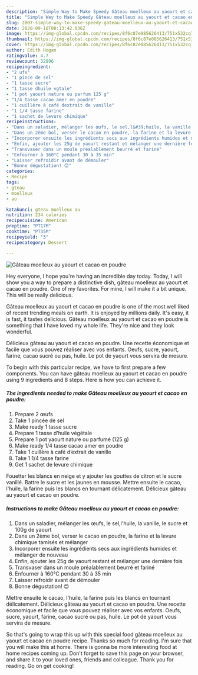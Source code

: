 ```yaml
---
description: "Simple Way to Make Speedy Gâteau moelleux au yaourt et cacao en poudre"
title: "Simple Way to Make Speedy Gâteau moelleux au yaourt et cacao en poudre"
slug: 2007-simple-way-to-make-speedy-gateau-moelleux-au-yaourt-et-cacao-en-poudre
date: 2020-09-18T08:13:42.036Z
image: https://img-global.cpcdn.com/recipes/8f6c87e085626413/751x532cq70/gateau-moelleux-au-yaourt-et-cacao-en-poudre-photo-principale-de-la-recette.jpg
thumbnail: https://img-global.cpcdn.com/recipes/8f6c87e085626413/751x532cq70/gateau-moelleux-au-yaourt-et-cacao-en-poudre-photo-principale-de-la-recette.jpg
cover: https://img-global.cpcdn.com/recipes/8f6c87e085626413/751x532cq70/gateau-moelleux-au-yaourt-et-cacao-en-poudre-photo-principale-de-la-recette.jpg
author: Edith Hogan
ratingvalue: 4.7
reviewcount: 32896
recipeingredient:
- "2 ufs"
- "1 pince de sel"
- "1 tasse sucre"
- "1 tasse dhuile vgtale"
- "1 pot yaourt nature ou parfum 125 g"
- "1/4 tasse cacao amer en poudre"
- "1 cuillère à café dextrait de vanille"
- "1 1/4 tasse farine"
- "1 sachet de levure chimique"
recipeinstructions:
- "Dans un saladier, mélanger les œufs, le sel,l&#39;huile, la vanille, le sucre et 100g de yaourt"
- "Dans un 2ème bol, verser le cacao en poudre, la farine et la levure chimique tamisés et mélanger"
- "Incorporer ensuite les ingrédients secs aux ingrédients humides et mélanger de nouveau"
- "Enfin, ajouter les 25g de yaourt restant et mélanger une dernière fois"
- "Transvaser dans un moule préalablement beurré et fariné"
- "Enfourner à 160°C pendant 30 à 35 min"
- "Laisser refroidir avant de démouler"
- "Bonne dégustation! 😍"
categories:
- Recipe
tags:
- gteau
- moelleux
- au

katakunci: gteau moelleux au 
nutrition: 234 calories
recipecuisine: American
preptime: "PT17M"
cooktime: "PT35M"
recipeyield: "3"
recipecategory: Dessert

---
```



![Gâteau moelleux au yaourt et cacao en poudre](https://img-global.cpcdn.com/recipes/8f6c87e085626413/751x532cq70/gateau-moelleux-au-yaourt-et-cacao-en-poudre-photo-principale-de-la-recette.jpg)

Hey everyone, I hope you're having an incredible day today. Today, I will show you a way to prepare a distinctive dish, gâteau moelleux au yaourt et cacao en poudre. One of my favorites. For mine, I will make it a bit unique. This will be really delicious.

Gâteau moelleux au yaourt et cacao en poudre is one of the most well liked of recent trending meals on earth. It is enjoyed by millions daily. It's easy, it is fast, it tastes delicious. Gâteau moelleux au yaourt et cacao en poudre is something that I have loved my whole life. They're nice and they look wonderful.

Délicieux gâteau au yaourt et cacao en poudre. Une recette économique et facile que vous pouvez réaliser avec vos enfants. Oeufs, sucre, yaourt, farine, cacao sucré ou pas, huile. Le pot de yaourt vous servira de mesure.


To begin with this particular recipe, we have to first prepare a few components. You can have gâteau moelleux au yaourt et cacao en poudre using 9 ingredients and 8 steps. Here is how you can achieve it.

<!--inarticleads1-->

##### The ingredients needed to make Gâteau moelleux au yaourt et cacao en poudre:

1. Prepare 2 œufs
1. Take 1 pincée de sel
1. Make ready 1 tasse sucre
1. Prepare 1 tasse d’huile végétale
1. Prepare 1 pot yaourt nature ou parfumé (125 g)
1. Make ready 1/4 tasse cacao amer en poudre
1. Take 1 cuillère à café d’extrait de vanille
1. Take 1 1/4 tasse farine
1. Get 1 sachet de levure chimique


Fouetter les blancs en neige et y ajouter les gouttes de citron et le sucre vanillé. Battre le sucre et les jaunes en mousse. Mettre ensuite le cacao, l&#39;huile, la farine puis les blancs en tournant délicatement. Délicieux gâteau au yaourt et cacao en poudre. 

<!--inarticleads2-->

##### Instructions to make Gâteau moelleux au yaourt et cacao en poudre:

1. Dans un saladier, mélanger les œufs, le sel,l&#39;huile, la vanille, le sucre et 100g de yaourt
1. Dans un 2ème bol, verser le cacao en poudre, la farine et la levure chimique tamisés et mélanger
1. Incorporer ensuite les ingrédients secs aux ingrédients humides et mélanger de nouveau
1. Enfin, ajouter les 25g de yaourt restant et mélanger une dernière fois
1. Transvaser dans un moule préalablement beurré et fariné
1. Enfourner à 160°C pendant 30 à 35 min
1. Laisser refroidir avant de démouler
1. Bonne dégustation! 😍


Mettre ensuite le cacao, l&#39;huile, la farine puis les blancs en tournant délicatement. Délicieux gâteau au yaourt et cacao en poudre. Une recette économique et facile que vous pouvez réaliser avec vos enfants. Oeufs, sucre, yaourt, farine, cacao sucré ou pas, huile. Le pot de yaourt vous servira de mesure. 

So that's going to wrap this up with this special food gâteau moelleux au yaourt et cacao en poudre recipe. Thanks so much for reading. I'm sure that you will make this at home. There is gonna be more interesting food at home recipes coming up. Don't forget to save this page on your browser, and share it to your loved ones, friends and colleague. Thank you for reading. Go on get cooking!
